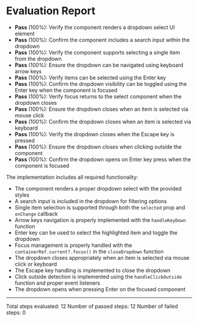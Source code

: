 # Evaluation Report

- **Pass** (100%): Verify the component renders a dropdown select UI element
- **Pass** (100%): Confirm the component includes a search input within the dropdown
- **Pass** (100%): Verify the component supports selecting a single item from the dropdown
- **Pass** (100%): Ensure the dropdown can be navigated using keyboard arrow keys
- **Pass** (100%): Verify items can be selected using the Enter key
- **Pass** (100%): Confirm the dropdown visibility can be toggled using the Enter key when the component is focused
- **Pass** (100%): Verify focus returns to the select component when the dropdown closes
- **Pass** (100%): Ensure the dropdown closes when an item is selected via mouse click
- **Pass** (100%): Confirm the dropdown closes when an item is selected via keyboard
- **Pass** (100%): Verify the dropdown closes when the Escape key is pressed
- **Pass** (100%): Ensure the dropdown closes when clicking outside the component
- **Pass** (100%): Confirm the dropdown opens on Enter key press when the component is focused

The implementation includes all required functionality:
- The component renders a proper dropdown select with the provided styles
- A search input is included in the dropdown for filtering options
- Single item selection is supported through both the `selected` prop and `onChange` callback
- Arrow keys navigation is properly implemented with the `handleKeyDown` function
- Enter key can be used to select the highlighted item and toggle the dropdown
- Focus management is properly handled with the `containerRef.current?.focus()` in the `closeDropdown` function
- The dropdown closes appropriately when an item is selected via mouse click or keyboard
- The Escape key handling is implemented to close the dropdown
- Click outside detection is implemented using the `handleClickOutside` function and proper event listeners
- The dropdown opens when pressing Enter on the focused component

---

Total steps evaluated: 12
Number of passed steps: 12
Number of failed steps: 0